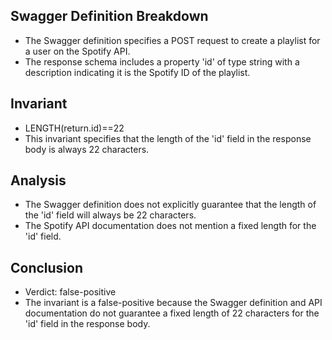 ## Swagger Definition Breakdown
- The Swagger definition specifies a POST request to create a playlist for a user on the Spotify API.
- The response schema includes a property 'id' of type string with a description indicating it is the Spotify ID of the playlist.

## Invariant
- LENGTH(return.id)==22
- This invariant specifies that the length of the 'id' field in the response body is always 22 characters.

## Analysis
- The Swagger definition does not explicitly guarantee that the length of the 'id' field will always be 22 characters.
- The Spotify API documentation does not mention a fixed length for the 'id' field.

## Conclusion
- Verdict: false-positive
- The invariant is a false-positive because the Swagger definition and API documentation do not guarantee a fixed length of 22 characters for the 'id' field in the response body.
